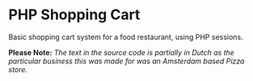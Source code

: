 # PHP Shopping Cart
Basic shopping cart system for a food restaurant, using PHP sessions.


**Please Note:** _The text in the source code is partially in Dutch as the particular business this was made for was an Amsterdam based Pizza store._

